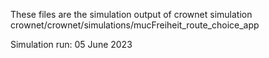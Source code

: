 These files are the simulation output of crownet simulation
crownet/crownet/simulations/mucFreiheit_route_choice_app 

Simulation run:
05 June 2023
